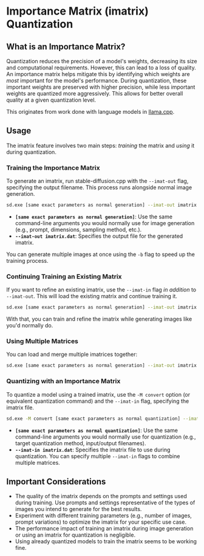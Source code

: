 # Importance Matrix (imatrix) Quantization

## What is an Importance Matrix?

Quantization reduces the precision of a model's weights, decreasing its size and computational requirements. However, this can lead to a loss of quality. An importance matrix helps mitigate this by identifying which weights are *most* important for the model's performance. During quantization, these important weights are preserved with higher precision, while less important weights are quantized more aggressively.  This allows for better overall quality at a given quantization level.

This originates from work done with language models in [llama.cpp](https://github.com/ggml-org/llama.cpp/blob/master/examples/imatrix/README.md).

## Usage

The imatrix feature involves two main steps: *training* the matrix and *using* it during quantization.

### Training the Importance Matrix

To generate an imatrix, run stable-diffusion.cpp with the `--imat-out` flag, specifying the output filename.  This process runs alongside normal image generation.

```bash
sd.exe [same exact parameters as normal generation] --imat-out imatrix.dat
```

*   **`[same exact parameters as normal generation]`**:  Use the same command-line arguments you would normally use for image generation (e.g., prompt, dimensions, sampling method, etc.).
*   **`--imat-out imatrix.dat`**: Specifies the output file for the generated imatrix.

You can generate multiple images at once using the `-b` flag to speed up the training process.

### Continuing Training an Existing Matrix

If you want to refine an existing imatrix, use the `--imat-in` flag *in addition* to `--imat-out`. This will load the existing matrix and continue training it.

```bash
sd.exe [same exact parameters as normal generation] --imat-out imatrix.dat --imat-in imatrix.dat
```
With that, you can train and refine the imatrix while generating images like you'd normally do. 

### Using Multiple Matrices

You can load and merge multiple imatrices together:

```bash
sd.exe [same exact parameters as normal generation] --imat-out imatrix.dat --imat-in imatrix.dat --imat-in imatrix2.dat
```

### Quantizing with an Importance Matrix

To quantize a model using a trained imatrix, use the `-M convert` option (or equivalent quantization command) and the `--imat-in` flag, specifying the imatrix file.

```bash
sd.exe -M convert [same exact parameters as normal quantization] --imat-in imatrix.dat
```

*   **`[same exact parameters as normal quantization]`**: Use the same command-line arguments you would normally use for quantization (e.g., target quantization method, input/output filenames).
*   **`--imat-in imatrix.dat`**: Specifies the imatrix file to use during quantization.  You can specify multiple `--imat-in` flags to combine multiple matrices.

## Important Considerations

*   The quality of the imatrix depends on the prompts and settings used during training. Use prompts and settings representative of the types of images you intend to generate for the best results.
*   Experiment with different training parameters (e.g., number of images, prompt variations) to optimize the imatrix for your specific use case.
*   The performance impact of training an imatrix during image generation or using an imatrix for quantization is negligible.
*   Using already quantized models to train the imatrix seems to be working fine.